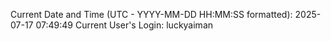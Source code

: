 Current Date and Time (UTC - YYYY-MM-DD HH:MM:SS formatted): 2025-07-17 07:49:49
Current User's Login: luckyaiman
